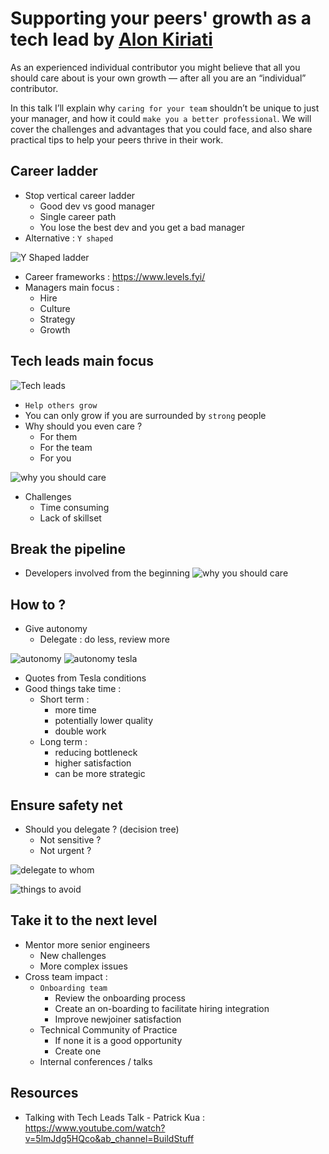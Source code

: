 # Supporting your peers' growth as a tech lead by [Alon Kiriati](https://twitter.com/akiriati)
As an experienced individual contributor you might believe that all you should care about is your own growth — after all you are an “individual” contributor.

In this talk I’ll explain why `caring for your team` shouldn’t be unique to just your manager, and how it could `make you a better professional`.
We will cover the challenges and advantages that you could face, and also share practical tips to help your peers thrive in their work.

## Career ladder
- Stop vertical career ladder
    - Good dev vs good manager
    - Single career path
    - You lose the best dev and you get a bad manager
- Alternative : `Y shaped`

![Y Shaped ladder](img/supporting-your-peers-growth/1.png)

- Career frameworks : https://www.levels.fyi/
- Managers main focus : 
    - Hire
    - Culture
    - Strategy
    - Growth

## Tech leads main focus
![Tech leads](img/supporting-your-peers-growth/2.png)
- `Help others grow`
- You can only grow if you are surrounded by `strong` people
- Why should you even care ?
    - For them
    - For the team
    - For you

![why you should care](img/supporting-your-peers-growth/3.png)

- Challenges
    - Time consuming
	- Lack of skillset

## Break the pipeline
- Developers involved from the beginning
![why you should care](img/supporting-your-peers-growth/4.png)

## How to ?
- Give autonomy
    - Delegate : do less, review more

![autonomy](img/supporting-your-peers-growth/5.png)
![autonomy tesla](img/supporting-your-peers-growth/6.png)
- Quotes from Tesla conditions
- Good things take time :
    - Short term : 
        - more time
        - potentially lower quality
        - double work
    - Long term : 
        - reducing bottleneck
        - higher satisfaction
        - can be more strategic 
    
## Ensure safety net
- Should you delegate ? (decision tree)
    - Not sensitive ?
    - Not urgent ?

![delegate to whom](img/supporting-your-peers-growth/7.png)

![things to avoid](img/supporting-your-peers-growth/8.png)

## Take it to the next level
- Mentor more senior engineers
    - New challenges
    - More complex issues
- Cross team impact :
    - `Onboarding team`
        - Review the onboarding process
        - Create an on-boarding to facilitate hiring integration
        - Improve newjoiner satisfaction
    - Technical Community of Practice
        - If none it is a good opportunity
        - Create one
    - Internal conferences / talks

## Resources
- Talking with Tech Leads Talk - Patrick Kua : https://www.youtube.com/watch?v=5lmJdg5HQco&ab_channel=BuildStuff